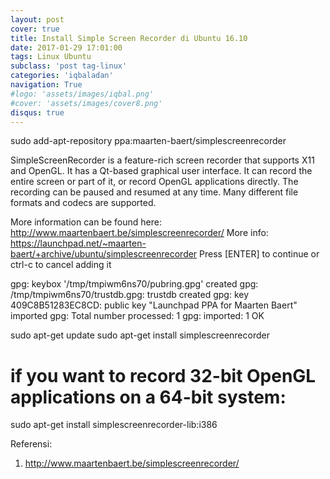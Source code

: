 ```yaml
---
layout: post
cover: true
title: Install Simple Screen Recorder di Ubuntu 16.10
date: 2017-01-29 17:01:00
tags: Linux Ubuntu
subclass: 'post tag-linux'
categories: 'iqbaladan'
navigation: True
#logo: 'assets/images/iqbal.png'
#cover: 'assets/images/cover8.png'
disqus: true
---
```


sudo add-apt-repository ppa:maarten-baert/simplescreenrecorder

 SimpleScreenRecorder is a feature-rich screen recorder that supports X11 and OpenGL. It has a Qt-based graphical user interface. It can record the entire screen or part of it, or record OpenGL applications directly. The recording can be paused and resumed at any time. Many different file formats and codecs are supported.

More information can be found here:
http://www.maartenbaert.be/simplescreenrecorder/
 More info: https://launchpad.net/~maarten-baert/+archive/ubuntu/simplescreenrecorder
Press [ENTER] to continue or ctrl-c to cancel adding it

gpg: keybox '/tmp/tmpiwm6ns70/pubring.gpg' created
gpg: /tmp/tmpiwm6ns70/trustdb.gpg: trustdb created
gpg: key 409C8B51283EC8CD: public key "Launchpad PPA for Maarten Baert" imported
gpg: Total number processed: 1
gpg:               imported: 1
OK

sudo apt-get update
sudo apt-get install simplescreenrecorder
# if you want to record 32-bit OpenGL applications on a 64-bit system:
sudo apt-get install simplescreenrecorder-lib:i386


Referensi:
1. http://www.maartenbaert.be/simplescreenrecorder/
